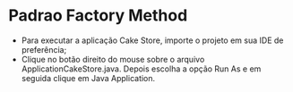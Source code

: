 # Padrao Factory Method

- Para executar a aplicação Cake Store, importe o projeto em sua IDE de preferência;
- Clique no botão direito do mouse sobre o arquivo ApplicationCakeStore.java. Depois escolha a opção Run As e em seguida clique em Java Application.
